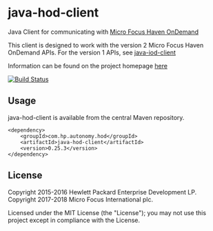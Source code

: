 # java-hod-client

Java Client for communicating with [Micro Focus Haven OnDemand](http://www.havenondemand.com)

This client is designed to work with the version 2 Micro Focus Haven OnDemand APIs.
For the version 1 APIs, see [java-iod-client](http://microfocus-idol.github.io/java-iod-client)

Information can be found on the project homepage [here](http://microfocus-idol.github.io/java-hod-client)

[![Build Status](https://travis-ci.org/microfocus-idol/java-hod-client.svg?branch=master)](https://travis-ci.org/microfocus-idol/java-hod-client)

## Usage

java-hod-client is available from the central Maven repository.

    <dependency>
        <groupId>com.hp.autonomy.hod</groupId>
        <artifactId>java-hod-client</artifactId>
        <version>0.25.3</version>
    </dependency>

## License
Copyright 2015-2016 Hewlett Packard Enterprise Development LP.
Copyright 2017-2018 Micro Focus International plc.

Licensed under the MIT License (the "License"); you may not use this project except in compliance with the License.
